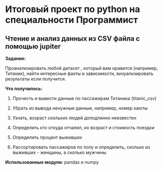 # Итоговый проект по python на специальности Программист
## Чтение и анализ данных из CSV файла с помощью jupiter

**Задание:**

Проанализировать любой датасет , который вам нравится (например, Титаник), найти интересные факты и зависимости, визуализировать результаты если получится.

**Что получилось:**

1. Прочесть и вывести данные по пассажирам Титаника (titanic_csv)

2. Убрать из вывода ненужные данные, например, номер каюты

3. Узнать, возраст скольких людей доподлинно неизвестен 

4. Определить кто откуда отчалил, их возраст и стоимость поездки

5. Определить процент выживших

6. Рассортировать пассажиров по полу и определить, сколько из выживших - женщины, а сколько мужчины

**Использованные модули:** pandas и numpy
